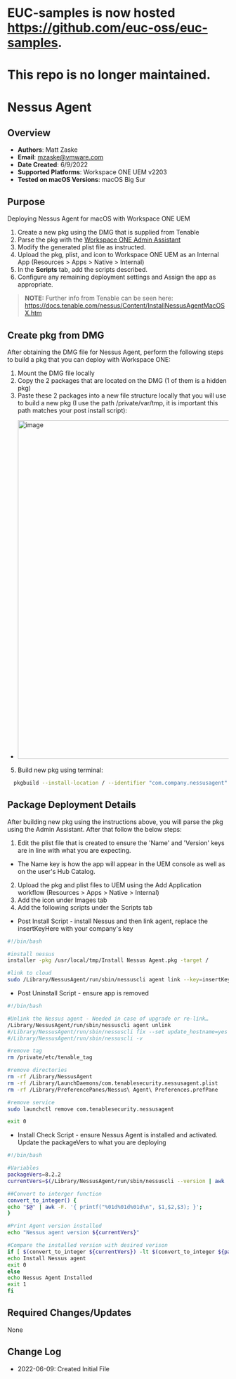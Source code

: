 # EUC-samples is now hosted https://github.com/euc-oss/euc-samples.
# This repo is no longer maintained.

# Nessus Agent

## Overview

- **Authors**: Matt Zaske
- **Email**: mzaske@vmware.com
- **Date Created**: 6/9/2022
- **Supported Platforms**: Workspace ONE UEM v2203
- **Tested on macOS Versions**: macOS Big Sur

## Purpose

Deploying Nessus Agent for macOS with Workspace ONE UEM

1) Create a new pkg using the DMG that is supplied from Tenable
2) Parse the pkg with the [Workspace ONE Admin Assistant](https://awagent.com/AdminAssistant/VMwareAirWatchAdminAssistant.dmg)
3) Modify the generated plist file as instructed.
4) Upload the pkg, plist, and icon to Workspace ONE UEM as an Internal App (Resources > Apps > Native > Internal)
5) In the __Scripts__ tab, add the scripts described.
6) Configure any remaining deployment settings and Assign the app as appropriate.

  > **NOTE:** Further info from Tenable can be seen here: https://docs.tenable.com/nessus/Content/InstallNessusAgentMacOSX.htm

## Create pkg from DMG

After obtaining the DMG file for Nessus Agent, perform the following steps to build a pkg that you can deploy with Workspace ONE:
1) Mount the DMG file locally
2) Copy the 2 packages that are located on the DMG (1 of them is a hidden pkg)
3) Paste these 2 packages into a new file structure locally that you will use to build a new pkg (I use the path /private/var/tmp, it is important this path matches your post install script):
  - <img width="771" alt="image" src="https://user-images.githubusercontent.com/63124926/172905112-5e1da4b1-b25a-4409-a377-f13e33703ed0.png">
5) Build new pkg using terminal:
  ```BASH
	pkgbuild --install-location / --identifier "com.company.nessusagent" --version "1.0" --root ./payload/ --scripts ./scripts/ ./build/NessusAgent.pkg
  ```

## Package Deployment Details

After building new pkg using the instructions above, you will parse the pkg using the Admin Assistant. After that follow the below steps:
1) Edit the plist file that is created to ensure the 'Name' and 'Version' keys are in line with what you are expecting.
  * The Name key is how the app will appear in the UEM console as well as on the user's Hub Catalog.
2) Upload the pkg and plist files to UEM using the Add Application workflow (Resources > Apps > Native > Internal)
3) Add the icon under Images tab
4) Add the following scripts under the Scripts tab
  * Post Install Script - install Nessus and then link agent, replace the insertKeyHere with your company's key
  ```BASH
  #!/bin/bash
  
  #install nessus
  installer -pkg /usr/local/tmp/Install Nessus Agent.pkg -target /
  
  #link to cloud
  sudo /Library/NessusAgent/run/sbin/nessuscli agent link --key=insertKeyHere –cloud
  ```
  * Post Uninstall Script - ensure app is removed
  ```BASH
  #!/bin/bash

  #Unlink the Nessus agent - Needed in case of upgrade or re-link…
  /Library/NessusAgent/run/sbin/nessuscli agent unlink
  #/Library/NessusAgent/run/sbin/nessuscli fix --set update_hostname=yes
  #/Library/NessusAgent/run/sbin/nessuscli -v

  #remove tag
  rm /private/etc/tenable_tag

  #remove directories
  rm -rf /Library/NessusAgent
  rm -rf /Library/LaunchDaemons/com.tenablesecurity.nessusagent.plist
  rm -rf /Library/PreferencePanes/Nessus\ Agent\ Preferences.prefPane

  #remove service
  sudo launchctl remove com.tenablesecurity.nessusagent

  exit 0
  ```
  * Install Check Script - ensure Nessus Agent is installed and activated. Update the packageVers to what you are deploying
  ```BASH
  #!/bin/bash

  #Variables
  packageVers=8.2.2
  currentVers=$(/Library/NessusAgent/run/sbin/nessuscli --version | awk 'NR==1 {print $3}')

  ##Convert to interger function
  convert_to_integer() {
  echo "$@" | awk -F. '{ printf("%01d%01d%01d\n", $1,$2,$3); }';
  }

  #Print Agent version installed
  echo "Nessus agent version ${currentVers}"

  #Compare the installed version with desired verison
  if [ $(convert_to_integer ${currentVers}) -lt $(convert_to_integer ${packageVers}) ]; then
  echo Install Nessus agent
  exit 0
  else
  echo Nessus Agent Installed
  exit 1
  fi
  ```

## Required Changes/Updates

None

## Change Log

- 2022-06-09: Created Initial File
